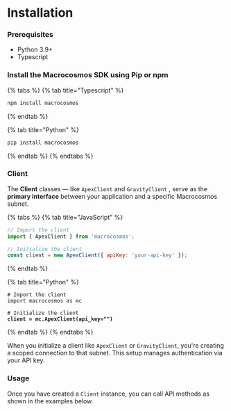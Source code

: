 # Installation

### Prerequisites&#x20;

* Python 3.9+
* Typescript

### Install the Macrocosmos SDK using Pip or npm

{% tabs %}
{% tab title="Typescript" %}
```javascript
npm install macrocosmos
```
{% endtab %}

{% tab title="Python" %}
```python
pip install macrocosmos
```
{% endtab %}
{% endtabs %}

### Client

The **Client** classes — like `ApexClient` and `GravityClient` , serve as the **primary interface** between your application and a specific Macrocosmos subnet.

{% tabs %}
{% tab title="JavaScript" %}
```javascript
// Import the client
import { ApexClient } from 'macrocosmos';

// Initialize the client
const client = new ApexClient({ apiKey: 'your-api-key' });
```
{% endtab %}

{% tab title="Python" %}
<pre class="language-python"><code class="lang-python"># Import the client
import macrocosmos as mc

# Initialize the client
<strong>client = mc.ApexClient(api_key="")
</strong></code></pre>
{% endtab %}
{% endtabs %}

When you initialize a client like `ApexClient` or `GravityClient`, you're creating a scoped connection to that subnet. This setup manages authentication via your API key.



### Usage

Once you have created a `Client` instance, you can call API methods as shown in the examples below.
